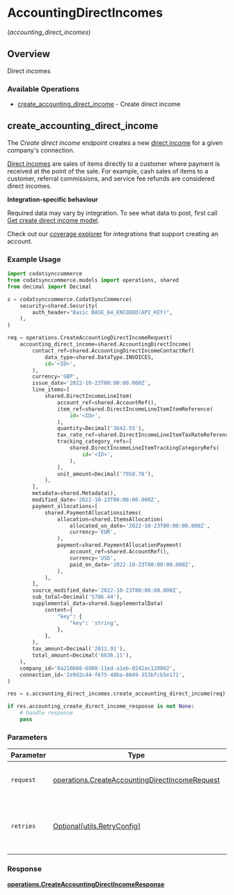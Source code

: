 # AccountingDirectIncomes
(*accounting_direct_incomes*)

## Overview

Direct incomes

### Available Operations

* [create_accounting_direct_income](#create_accounting_direct_income) - Create direct income

## create_accounting_direct_income

The *Create direct income* endpoint creates a new [direct income](https://docs.codat.io/accounting-api#/schemas/DirectIncome) for a given company's connection.

[Direct incomes](https://docs.codat.io/accounting-api#/schemas/DirectIncome) are sales of items directly to a customer where payment is received at the point of the sale. For example, cash sales of items to a customer, referral commissions, and service fee refunds are considered direct incomes.

**Integration-specific behaviour**

Required data may vary by integration. To see what data to post, first call [Get create direct income model](https://docs.codat.io/accounting-api#/operations/get-create-directIncomes-model).

Check out our [coverage explorer](https://knowledge.codat.io/supported-features/accounting?view=tab-by-data-type&dataType=directIncomes) for integrations that support creating an account.


### Example Usage

```python
import codatsynccommerce
from codatsynccommerce.models import operations, shared
from decimal import Decimal

s = codatsynccommerce.CodatSyncCommerce(
    security=shared.Security(
        auth_header="Basic BASE_64_ENCODED(API_KEY)",
    ),
)

req = operations.CreateAccountingDirectIncomeRequest(
    accounting_direct_income=shared.AccountingDirectIncome(
        contact_ref=shared.AccountingDirectIncomeContactRef(
            data_type=shared.DataType.INVOICES,
            id='<ID>',
        ),
        currency='GBP',
        issue_date='2022-10-23T00:00:00.000Z',
        line_items=[
            shared.DirectIncomeLineItem(
                account_ref=shared.AccountRef(),
                item_ref=shared.DirectIncomeLineItemItemReference(
                    id='<ID>',
                ),
                quantity=Decimal('3642.55'),
                tax_rate_ref=shared.DirectIncomeLineItemTaxRateReference(),
                tracking_category_refs=[
                    shared.DirectIncomeLineItemTrackingCategoryRefs(
                        id='<ID>',
                    ),
                ],
                unit_amount=Decimal('7950.78'),
            ),
        ],
        metadata=shared.Metadata(),
        modified_date='2022-10-23T00:00:00.000Z',
        payment_allocations=[
            shared.PaymentAllocationsitems(
                allocation=shared.ItemsAllocation(
                    allocated_on_date='2022-10-23T00:00:00.000Z',
                    currency='EUR',
                ),
                payment=shared.PaymentAllocationPayment(
                    account_ref=shared.AccountRef(),
                    currency='USD',
                    paid_on_date='2022-10-23T00:00:00.000Z',
                ),
            ),
        ],
        source_modified_date='2022-10-23T00:00:00.000Z',
        sub_total=Decimal('5786.44'),
        supplemental_data=shared.SupplementalData(
            content={
                "key": {
                    "key": 'string',
                },
            },
        ),
        tax_amount=Decimal('2812.91'),
        total_amount=Decimal('6636.11'),
    ),
    company_id='8a210b68-6988-11ed-a1eb-0242ac120002',
    connection_id='2e9d2c44-f675-40ba-8049-353bfcb5e171',
)

res = s.accounting_direct_incomes.create_accounting_direct_income(req)

if res.accounting_create_direct_income_response is not None:
    # handle response
    pass
```

### Parameters

| Parameter                                                                                                        | Type                                                                                                             | Required                                                                                                         | Description                                                                                                      |
| ---------------------------------------------------------------------------------------------------------------- | ---------------------------------------------------------------------------------------------------------------- | ---------------------------------------------------------------------------------------------------------------- | ---------------------------------------------------------------------------------------------------------------- |
| `request`                                                                                                        | [operations.CreateAccountingDirectIncomeRequest](../../models/operations/createaccountingdirectincomerequest.md) | :heavy_check_mark:                                                                                               | The request object to use for the request.                                                                       |
| `retries`                                                                                                        | [Optional[utils.RetryConfig]](../../models/utils/retryconfig.md)                                                 | :heavy_minus_sign:                                                                                               | Configuration to override the default retry behavior of the client.                                              |


### Response

**[operations.CreateAccountingDirectIncomeResponse](../../models/operations/createaccountingdirectincomeresponse.md)**

